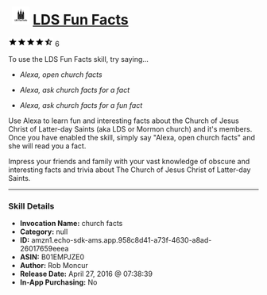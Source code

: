 # &nbsp;<img src="skill_icon" alt="LDS Fun Facts icon" width="36"> [LDS Fun Facts](http://alexa.amazon.com/#skills/amzn1.echo-sdk-ams.app.958c8d41-a73f-4630-a8ad-26017659eeea)
![4.3 stars](../../images/ic_star_black_18dp_1x.png)![4.3 stars](../../images/ic_star_black_18dp_1x.png)![4.3 stars](../../images/ic_star_black_18dp_1x.png)![4.3 stars](../../images/ic_star_black_18dp_1x.png)![4.3 stars](../../images/ic_star_half_black_18dp_1x.png) 6

To use the LDS Fun Facts skill, try saying...

* *Alexa, open church facts*

* *Alexa, ask church facts for a fact*

* *Alexa, ask church facts for a fun fact*

Use Alexa to learn fun and interesting facts about the Church of Jesus Christ of Latter-day Saints (aka LDS or Mormon church) and it's members. Once you have enabled the skill, simply say "Alexa, open church facts" and she will read you a fact.

Impress your friends and family with your vast knowledge of obscure and interesting facts and trivia about The Church of Jesus Christ of Latter-day Saints.

***

### Skill Details

* **Invocation Name:** church facts
* **Category:** null
* **ID:** amzn1.echo-sdk-ams.app.958c8d41-a73f-4630-a8ad-26017659eeea
* **ASIN:** B01EMPJZE0
* **Author:** Rob Moncur
* **Release Date:** April 27, 2016 @ 07:38:39
* **In-App Purchasing:** No
